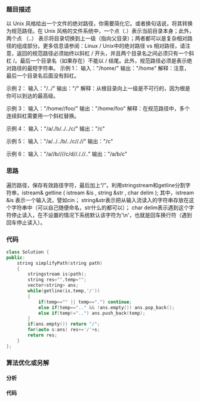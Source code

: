 ### 题目描述

以 Unix 风格给出一个文件的绝对路径，你需要简化它。或者换句话说，将其转换为规范路径。在 Unix 风格的文件系统中，一个点（.）表示当前目录本身；此外，两个点 （..） 表示将目录切换到上一级（指向父目录）；两者都可以是复杂相对路径的组成部分。更多信息请参阅：Linux / Unix中的绝对路径 vs 相对路径，请注意，返回的规范路径必须始终以斜杠 / 开头，并且两个目录名之间必须只有一个斜杠 /。最后一个目录名（如果存在）不能以 / 结尾。此外，规范路径必须是表示绝对路径的最短字符串。
示例 1：
输入："/home/"
输出："/home"
解释：注意，最后一个目录名后面没有斜杠。

示例 2：
输入："/../"
输出："/"
解释：从根目录向上一级是不可行的，因为根是你可以到达的最高级。

示例 3：
输入："/home//foo/"
输出："/home/foo"
解释：在规范路径中，多个连续斜杠需要用一个斜杠替换。

示例 4：
输入："/a/./b/../../c/"
输出："/c"

示例 5：
输入："/a/../../b/../c//.//"
输出："/c"

示例 6：
输入："/a//b////c/d//././/.."
输出："/a/b/c"

### 思路

遍历路径，保存有效路径字符，最后加上“/”。利用stringstream和getline分割字符串，istream& getline ( istream &is , string &str , char delim );
其中，istream &is 表示一个输入流，譬如cin；
string&str表示把从输入流读入的字符串存放在这个字符串中（可以自己随便命名，str什么的都可以）；
char delim表示遇到这个字符停止读入，在不设置的情况下系统默认该字符为'\n'，也就是回车换行符（遇到回车停止读入）。

### 代码

```c++
class Solution {
public:
    string simplifyPath(string path) 
    {
        stringstream is(path);
        string res="",temp="";
        vector<string> ans;
        while(getline(is,temp,'/'))
        {
            if(temp=="" || temp==".") continue;
            else if(temp==".." && !ans.empty()) ans.pop_back();
            else if(temp!="..") ans.push_back(temp);
        }
        if(ans.empty()) return "/";
        for(auto s:ans) res+='/'+s;
        return res;
    }
};
```

### 算法优化或另解

#### 分析

#### 代码

```c++

```

